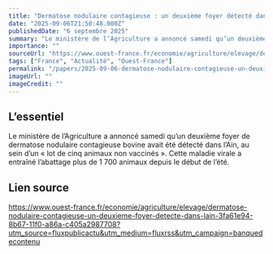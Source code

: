 ```yaml
---
title: "Dermatose nodulaire contagieuse : un deuxième foyer détecté dans l’Ain"
date: "2025-09-06T21:50:48.000Z"
publishedDate: "6 septembre 2025"
summary: "Le ministère de l’Agriculture a annoncé samedi qu’un deuxième foyer de dermatose nodulaire contagieuse bovine avait été détecté dans l’Ain, au sein d’un « lot de cinq animaux non vaccinés ». Cette maladie virale a entraîné l’abattage plus de 1 700 animaux depuis le début de l’été."
importance: ""
sourceUrl: "https://www.ouest-france.fr/economie/agriculture/elevage/dermatose-nodulaire-contagieuse-un-deuxieme-foyer-detecte-dans-lain-3fa61e94-8b67-11f0-a86a-c405a2987708?utm_source=fluxpublicactu&utm_medium=fluxrss&utm_campaign=banquedecontenu"
tags: ["France", "Actualité", "Ouest-France"]
permalink: "/papers/2025-09-06-dermatose-nodulaire-contagieuse-un-deuxieme-foyer-detecte-dans-lain"
imageUrl: ""
imageCredit: ""
---
```


## L’essentiel

Le ministère de l’Agriculture a annoncé samedi qu’un deuxième foyer de dermatose nodulaire contagieuse bovine avait été détecté dans l’Ain, au sein d’un « lot de cinq animaux non vaccinés ». Cette maladie virale a entraîné l’abattage plus de 1 700 animaux depuis le début de l’été.

## Lien source

https://www.ouest-france.fr/economie/agriculture/elevage/dermatose-nodulaire-contagieuse-un-deuxieme-foyer-detecte-dans-lain-3fa61e94-8b67-11f0-a86a-c405a2987708?utm_source=fluxpublicactu&utm_medium=fluxrss&utm_campaign=banquedecontenu

